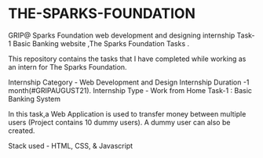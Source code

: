 # THE-SPARKS-FOUNDATION
GRIP@ Sparks Foundation web development and designing internship Task-1 Basic Banking website ,The Sparks Foundation Tasks .

This repository contains the tasks that I have completed while working as an intern for The Sparks Foundation. 

Internship Category - Web Development and Design Internship Duration -1 month(#GRIPAUGUST21).
Internship Type - Work from Home Task-1 : Basic Banking System

In this task,a Web Application is used to transfer money between multiple users (Project contains 10 dummy users). A dummy user can also be created.

Stack used - HTML, CSS, & Javascript 
